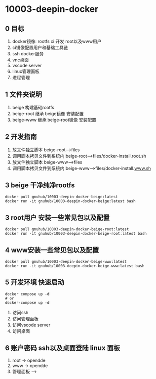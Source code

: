 # 10003-deepin-docker

## 0 目标

1. docker镜像: rootfs ci 开发 root以及www用户
1. ci镜像配置用户和基础工具链
1. ssh docker服务
1. vnc桌面
1. vscode server
1. linux管理面板
1. 进程管理

## 1 文件夹说明

1. beige 构建基础rootfs
1. beige-root 继承 beige镜像 安装配置
1. beige-www 继承 beige-root镜像 安装配置

## 2 开发指南

1. 放文件独立脚本 beige-root-->files
1. 调用脚本拷贝文件到系统内 beige-root-->files/docker-install.root.sh
1. 放文件独立脚本 beige-www-->files
1. 调用脚本拷贝文件到系统内 beige-www-->files/docker-install.www.sh

## 3 beige 干净纯净rootfs

```
docker pull gnuhub/10003-deepin-docker-beige:latest
docker run -it gnuhub/10003-deepin-docker-beige:latest bash
```

## 3 root用户 安装一些常见包以及配置

```
docker pull gnuhub/10003-deepin-docker-beige-root:latest
docker run -it gnuhub/10003-deepin-docker-beige-root:latest bash
```

## 4 www安装一些常见包以及配置

```
docker pull gnuhub/10003-deepin-docker-beige-www:latest
docker run -it gnuhub/10003-deepin-docker-beige-www:latest bash
```

## 5 开发环境 快速启动

```
docker compose up -d 
# or
docker-compose up -d
```

1. 访问ssh
1. 访问管理面板
1. 访问vscode server
1. 访问桌面

## 6 账户密码 ssh以及桌面登陆 linux 面板

1. root -> opendde
1. www -> opendde
1. 管理面板 --> 